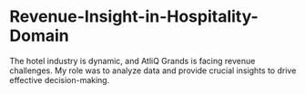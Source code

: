 # Revenue-Insight-in-Hospitality-Domain
The hotel industry is dynamic, and AtliQ Grands is facing revenue challenges. My role was to analyze data and provide crucial insights to drive effective decision-making.
